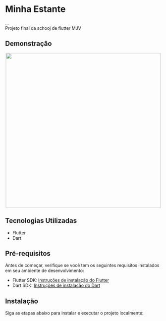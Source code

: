 # Minha Estante

...<br>
Projeto final da schooj de flutter MJV

## Demonstração
 <div align="center">  
    <img src="https://github.com/Rosines-Almeida/minha_estante/assets/39601714/4c56f57c-0b1f-4a95-b784-9f6c2c689b69" width="500" />
 </div> 

 


## Tecnologias Utilizadas

- Flutter
- Dart

## Pré-requisitos

Antes de começar, verifique se você tem os seguintes requisitos instalados em seu ambiente de desenvolvimento:

- Flutter SDK: [Instruções de instalação do Flutter](https://flutter.dev/docs/get-started/install)
- Dart SDK: [Instruções de instalação do Dart](https://dart.dev/get-dart)

## Instalação

Siga as etapas abaixo para instalar e executar o projeto localmente:

 
